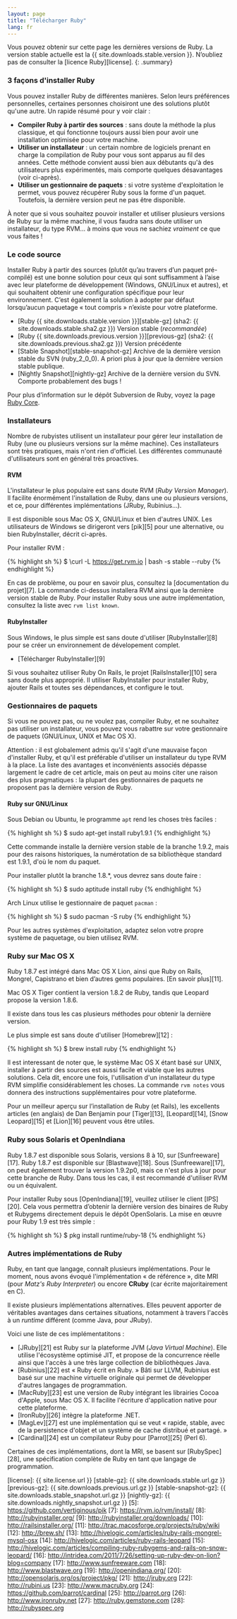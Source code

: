 ```yaml
---
layout: page
title: "Télécharger Ruby"
lang: fr
---
```


Vous pouvez obtenir sur cette page les dernières versions de Ruby. La
version stable actuelle est la {{ site.downloads.stable.version }}.
N’oubliez pas de consulter la [licence Ruby][license].
{: .summary}

### 3 façons d'installer Ruby

Vous pouvez installer Ruby de différentes manières. Selon leurs
préférences personnelles, certaines personnes choisiront une des
solutions plutôt qu'une autre. Un rapide résumé pour y voir clair :

* **Compiler Ruby à partir des sources** : sans doute la méthode la
  plus classique, et qui fonctionne toujours aussi bien pour avoir
  une installation optimisée pour votre machine.
* **Utiliser un installateur** : un certain nombre de logiciels
  prenant en charge la compilation de Ruby pour vous sont apparus au
  fil des années. Cette méthode convient aussi bien aux débutants
  qu'à des utilisateurs plus expérimentés, mais comporte quelques
  désavantages (voir ci-après).
* **Utiliser un gestionnaire de paquets** : si votre système
  d'exploitation le permet, vous pouvez récupérer Ruby sous la forme
  d'un paquet. Toutefois, la dernière version peut ne pas être
  disponible.

À noter que si vous souhaitez pouvoir installer et utiliser plusieurs
versions de Ruby sur la même machine, il vous faudra sans doute
utiliser un installateur, du type RVM… à moins que vous ne sachiez
*vraiment* ce que vous faites !

### Le code source

Installer Ruby à partir des sources (plutôt qu’au travers d’un paquet
pré-compilé) est une bonne solution pour ceux qui sont suffisamment à
l’aise avec leur plateforme de développement (Windows, GNU/Linux et
autres), et qui souhaitent obtenir une configuration spécifique pour
leur environnement. C’est également la solution à adopter par défaut
lorsqu’aucun paquetage « tout compris » n’existe pour votre plateforme.

* [Ruby {{ site.downloads.stable.version }}][stable-gz]
  (sha2:&nbsp;{{ site.downloads.stable.sha2.gz }}) Version stable (*recommandée*)
* [Ruby {{ site.downloads.previous.version }}][previous-gz]
  (sha2:&nbsp;{{ site.downloads.previous.sha2.gz }}) Version précédente
* [Stable Snapshot][stable-snapshot-gz] Archive de la dernière version stable du SVN
  (ruby\_2\_0\_0). A priori plus à jour que la dernière version stable
  publique.
* [Nightly Snapshot][nightly-gz] Archive de la dernière version du SVN.
  Comporte probablement des bugs !

Pour plus d’information sur le dépôt Subversion de Ruby, voyez la page
[Ruby Core](/fr/community/ruby-core/).

### Installateurs

Nombre de rubyistes utilisent un installateur pour gérer leur installation
de Ruby (une ou plusieurs versions sur la même machine). Ces installateurs
sont très pratiques, mais n'ont rien d'officiel. Les différentes communauté
d'utilisateurs sont en général très proactives.

#### RVM

L'installateur le plus populaire est sans doute RVM (*Ruby Version Manager*).
Il facilite énormément l'installation de Ruby, dans une ou plusieurs
versions, et ce, pour différentes implémentations (JRuby, Rubinius…).

Il est disponible sous Mac OS X, GNU/Linux et bien d'autres UNIX. Les
utilisateurs de Windows se dirigeront vers [pik][5] pour une alternative,
ou bien RubyInstaller, décrit ci-après.

Pour installer RVM :

{% highlight sh %}
$ \curl -L https://get.rvm.io | bash -s stable --ruby
{% endhighlight %}

En cas de problème, ou pour en savoir plus, consultez la [documentation
du projet][7]. La commande ci-dessus installera RVM ainsi que la dernière
version stable de Ruby. Pour installer Ruby sous une autre implémentation,
consultez la liste avec `rvm list known`.

#### RubyInstaller

Sous Windows, le plus simple est sans doute d'utiliser [RubyInstaller][8]
pour se créer un environnement de dévelopement complet.

* [Télécharger RubyInstaller][9]

Si vous souhaitez utiliser Ruby On Rails, le projet [RailsInstaller][10]
sera sans doute plus approprié. Il utiliser RubyInstaller pour installer
Ruby, ajouter Rails et toutes ses dépendances, et configure le tout.

### Gestionnaires de paquets

Si vous ne pouvez pas, ou ne voulez pas, compiler Ruby, et ne souhaitez
pas utiliser un installateur, vous pouvez vous rabattre sur votre
gestionnaire de paquets (GNU/Linux, UNIX et Mac OS X).

Attention : il est globalement admis qu'il s'agit d'une mauvaise façon
d'installer Ruby, et qu'il est préférable d'utiliser un installateur
du type RVM à la place. La liste des avantages et inconvénients associés
dépasse largement le cadre de cet article, mais on peut au moins citer
une raison des plus pragmatiques : la plupart des gestionnaires de paquets
ne proposent pas la dernière version de Ruby.

#### Ruby sur GNU/Linux

Sous Debian ou Ubuntu, le programme `apt` rend les choses très
faciles :

{% highlight sh %}
$ sudo apt-get install ruby1.9.1
{% endhighlight %}

Cette commande installe la dernière version stable de la branche 1.9.2,
mais pour des raisons historiques, la numérotation de sa bibliothèque
standard est 1.9.1, d'où le nom du paquet.

Pour installer plutôt la branche 1.8.\*, vous devrez sans doute faire :

{% highlight sh %}
$ sudo aptitude install ruby
{% endhighlight %}

Arch Linux utilise le gestionnaire de paquet `pacman` :

{% highlight sh %}
$ sudo pacman -S ruby
{% endhighlight %}

Pour les autres systèmes d'exploitation, adaptez selon votre propre système
de paquetage, ou bien utilisez RVM.

### Ruby sur Mac OS X

Ruby 1.8.7 est intégré dans Mac OS X Lion, ainsi que Ruby on Rails,
Mongrel, Capistrano et bien d’autres gems populaires. [En savoir plus][11].

Mac OS X Tiger contient la version 1.8.2 de Ruby, tandis que Leopard
propose la version 1.8.6.

Il existe dans tous les cas plusieurs méthodes pour obtenir la dernière
version.

Le plus simple est sans doute d'utiliser [Homebrew][12] :

{% highlight sh %}
$ brew install ruby
{% endhighlight %}

Il est interessant de noter que, le système Mac OS X étant basé sur UNIX,
installer à partir des sources est aussi facile et viable que les autres
solutions. Cela dit, encore une fois, l'utilisation d'un installateur du
type RVM simplifie considérablement les choses. La commande `rvm notes`
vous donnera des instructions supplémentaires pour votre plateforme.

Pour un meilleur aperçu sur l’installation de Ruby (et Rails), les
excellents articles (en anglais) de Dan Benjamin pour [Tiger][13],
[Leopard][14], [Snow Leopard][15] et [Lion][16] peuvent vous être utiles.

### Ruby sous Solaris et OpenIndiana

Ruby 1.8.7 est disponible sous Solaris, versions 8 à 10, sur
[Sunfreeware][17]. Ruby 1.8.7 est disponible sur [Blastwave][18]. Sous
[Sunfreeware][17], on peut également trouver la version 1.9.2p0, mais
ce n'est plus à jour pour cette branche de Ruby. Dans tous les cas, il
est recommandé d'utiliser RVM ou un équivalent.

Pour installer Ruby sous [OpenIndiana][19], veuillez utiliser le client
[IPS][20]. Cela vous permettra d’obtenir la dernière version des
binaires de Ruby et Rubygems directement depuis le dépôt OpenSolaris. La
mise en œuvre pour Ruby 1.9 est très simple :

{% highlight sh %}
$ pkg install runtime/ruby-18
{% endhighlight %}

### Autres implémentations de Ruby

Ruby, en tant que langage, connaît plusieurs implémentations. Pour le moment,
nous avons évoqué l'implémentation « de référence », dite MRI (pour *Matz's
Ruby Interpreter*) ou encore **CRuby** (car écrite majoritairement en C).

Il existe plusieurs implémentations alternatives. Elles peuvent apporter
de véritables avantages dans certaines situations, notamment à travers
l'accès à un *runtime* différent (comme Java, pour JRuby).

Voici une liste de ces implémentatitons :

* [JRuby][21] est Ruby sur la plateforme JVM (*Java Virtual Machine*). Elle
  utilise l'écosystème optimisé JIT, et propose de la concurrence réelle ainsi
  que l'accès à une très large collection de bibliothèques Java.
* [Rubinius][22] est « Ruby écrit en Ruby. » Bâti sur LLVM, Rubinius est basé
  sur une machine virtuelle originale qui permet de développer d'autres
  langages de programmation.
* [MacRuby][23] est une version de Ruby intégrant les librairies Cocoa d'Apple,
  sous Mac OS X. Il facilite l'écriture d'application native pour cette
  plateforme.
* [IronRuby][26] intègre la plateforme .NET.
* [MagLev][27] est une implémentation qui se veut « rapide, stable, avec
  de la persistence d'objet et un système de cache distribué et partagé. »
* [Cardinal][24] est un compilateur Ruby pour [Parrot][25] (Perl 6).

Certaines de ces implémentations, dont la MRI, se basent sur [RubySpec][28],
une spécification complète de Ruby en tant que langage de programmation.



[license]: {{ site.license.url }}
[stable-gz]:   {{ site.downloads.stable.url.gz }}
[previous-gz]: {{ site.downloads.previous.url.gz }}
[stable-snapshot-gz]: {{ site.downloads.stable_snapshot.url.gz }}
[nightly-gz]: {{ site.downloads.nightly_snapshot.url.gz }}
[5]: https://github.com/vertiginous/pik
[7]: https://rvm.io/rvm/install/
[8]: http://rubyinstaller.org/
[9]: http://rubyinstaller.org/downloads/
[10]: http://railsinstaller.org/
[11]: http://trac.macosforge.org/projects/ruby/wiki
[12]: http://brew.sh/
[13]: http://hivelogic.com/articles/ruby-rails-mongrel-mysql-osx
[14]: http://hivelogic.com/articles/ruby-rails-leopard
[15]: http://hivelogic.com/articles/compiling-ruby-rubygems-and-rails-on-snow-leopard/
[16]: http://intridea.com/2011/7/26/setting-up-ruby-dev-on-lion?blog=company
[17]: http://www.sunfreeware.com
[18]: http://www.blastwave.org
[19]: http://openindiana.org/
[20]: http://opensolaris.org/os/project/pkg/
[21]: http://jruby.org
[22]: http://rubini.us
[23]: http://www.macruby.org
[24]: https://github.com/parrot/cardinal
[25]: http://parrot.org
[26]: http://www.ironruby.net
[27]: http://ruby.gemstone.com
[28]: http://rubyspec.org
